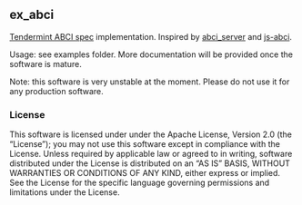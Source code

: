 ## ex_abci

[Tendermint ABCI spec](https://github.com/tendermint/tendermint/wiki/Application-Developers) implementation. Inspired by [abci_server](https://github.com/KrzysiekJ/abci_server) and [js-abci](https://github.com/tendermint/js-abci).

Usage: see examples folder. More documentation will be provided once the software is mature.

Note: this software is very unstable at the moment. Please do not use it for any production software.


### License

This software is licensed under under the Apache License, Version 2.0 (the “License”); you may not use this software except in compliance with the License. Unless required by applicable law or agreed to in writing, software distributed under the License is distributed on an “AS IS” BASIS, WITHOUT WARRANTIES OR CONDITIONS OF ANY KIND, either express or implied. See the License for the specific language governing permissions and limitations under the License.
